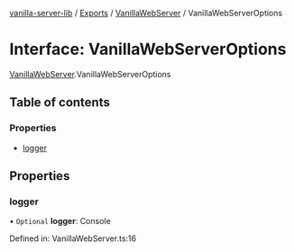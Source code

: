 [vanilla-server-lib](../README.md) / [Exports](../modules.md) / [VanillaWebServer](../modules/vanillawebserver.md) / VanillaWebServerOptions

# Interface: VanillaWebServerOptions

[VanillaWebServer](../modules/vanillawebserver.md).VanillaWebServerOptions

## Table of contents

### Properties

- [logger](vanillawebserver.vanillawebserveroptions.md#logger)

## Properties

### logger

• `Optional` **logger**: Console

Defined in: VanillaWebServer.ts:16
